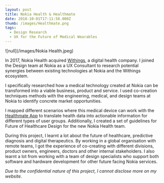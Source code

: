 ```yaml
---
layout: post
title: Nokia Health & Healthmate
date: 2018-10-01T17:11:58.000Z
thumb: /images/Healthmate.png
tags:
  - Design Research
  - UX for the Future of Medical Wearables
---
```

![null](/images/Nokia Health.jpeg)

In 2017, Nokia Health acquired [Withings](https://www.withings.com/fi/en/store?gclid=CjwKCAjwtO7qBRBQEiwAl5WC27MZ7qJt8TCCiqUX-OjK3qLZokRXGbK1cFmMVfE4W_Abd0zMiqsuQRoCZnAQAvD_BwE&gclsrc=aw.ds), a digital health company. I joined the Design team at Nokia as a UX Consultant to research potential synergies between existing technologies at Nokia and the Withings ecosystem.

I specifically researched how a medical technology created at Nokia can be transformed into a viable business, product and service. I used co-creation techniques methods with the engineering, medical, and design teams at Nokia to identify concrete market opportunities.

I mapped different scenarios where this medical device can work with the [Healthmate App](https://apps.apple.com/us/app/withings-health-mate/id542701020) to translate health data into actionable information for different types of user groups. Additionally, I created a set of guidelines for Future of Healthcare Design for the new Nokia Health team.

During this project, I learnt a lot about the future of healthcare, predictive diagnosis and digital therapeutics. By working in a global organisation with remote teams, I got the experience of co-creating with different divisions, product owners, engineers, doctors and other internal stakeholders. I also learnt a lot from working with a team of design specialists who support both software and hardware development for other future facing Nokia services.

*Due to the confidential nature of this project, I cannot disclose more on my website.*

